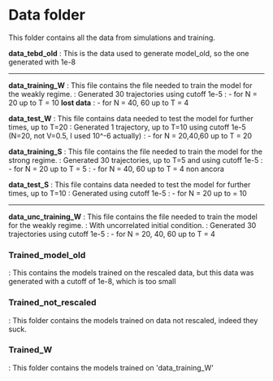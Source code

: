 # Data folder
This folder contains all the data from simulations and training.
    
**data_tebd_old**
: This is the data used to generate model_old, so the one generated with 1e-8

----
    
**data_training_W**
: This file contains the file needed to train the model for the weakly regime.
: Generated 30 trajectories using cutoff 1e-5
: - for N = 20 up to T = 10  **lost data**
: - for N = 40, 60 up to T = 4

**data_test_W**
: This file contains data needed to test the model for further times, up to T=20
: Generated 1 trajectory, up to T=10 using cutoff 1e-5  (N=20, not V=0.5, I used 10^-6 actually)
: - for N = 20,40,60 up to T = 20
    
**data_training_S**
: This file contains the file needed to train the model for the strong regime.
: Generated 30 trajectories, up to T=5 and using cutoff 1e-5
: - for N = 20 up to T = 5
: - for N = 40, 60 up to T = 4 non ancora

**data_test_S**
: This file contains data needed to test the model for further times, up to T=10
: Generated using cutoff 1e-5
: - for N = 20 up to  = 10

----

**data_unc_training_W**
: This file contains the file needed to train the model for the weakly regime.
: With uncorrelated initial condition.
: Generated 30 trajectories using cutoff 1e-5
: - for N = 20, 40, 60 up to T = 4



### Trained_model_old
: This contains the models trained on the rescaled data, but this data was generated with a cutoff of 1e-8, which is too small
    
### Trained_not_rescaled
: This folder contains the models trained on data not rescaled, indeed they suck.
    
### Trained_W
: This folder contains the models trained on 'data_training_W'
